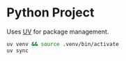 # Python Project

Uses [UV](https://github.com/astral-sh/uv) for package management.

```bash
uv venv && source .venv/bin/activate
uv sync
```